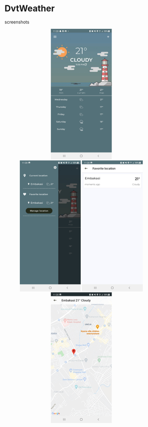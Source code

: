 # DvtWeather
screenshots

<center>
 <img src="screenshots/home.jpg" width="200"><br/>
 <img src="screenshots/navigation_drawer.jpg" width="200">
<img src="screenshots/favorite.jpg" width="200">
<img src="screenshots/map.jpg" width="200">
</center>


